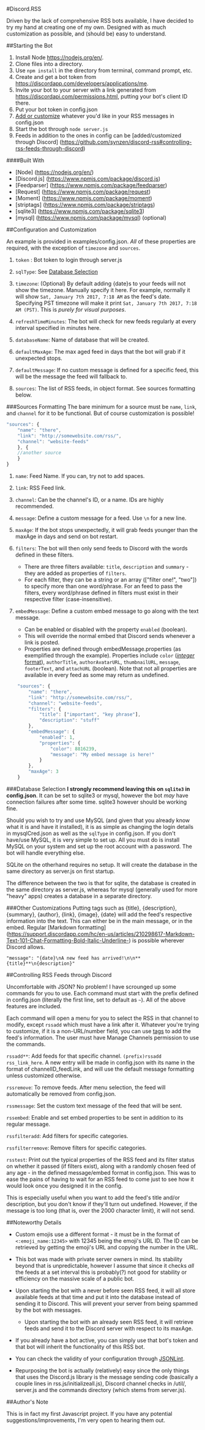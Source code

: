 #Discord.RSS

Driven by the lack of comprehensive RSS bots available, I have decided to try my hand at creating one of my own. Designed with as much customization as possible, and (should be) easy to understand.

##Starting the Bot

1. Install Node https://nodejs.org/en/.
2. Clone files into a directory.
3. Use `npm install` in the directory from terminal, command prompt, etc.
4. Create and get a bot token from https://discordapp.com/developers/applications/me.
5. Invite your bot to your server with a link generated from https://discordapi.com/permissions.html, putting your bot's client ID there.
6. Put your bot token in config.json
7. [Add or customize](https://github.com/synzen/discord-rss#configuration-and-customization) whatever you'd like in your RSS messages in config.json
8. Start the bot through `node server.js`
9. Feeds in addition to the ones in config can be [added/customized through Discord] (https://github.com/synzen/discord-rss#controlling-rss-feeds-through-discord)

####Built With
* [Node] (https://nodejs.org/en/)
* [Discord.js] (https://www.npmjs.com/package/discord.js)
* [Feedparser] (https://www.npmjs.com/package/feedparser)
* [Request] (https://www.npmjs.com/package/request)
* [Moment] (https://www.npmjs.com/package/moment)
* [striptags] (https://www.npmjs.com/package/striptags)
* [sqlite3] (https://www.npmjs.com/package/sqlite3)
* [mysql] (https://www.npmjs.com/package/mysql) (optional)


##Configuration and Customization

An example is provided in examples/config.json. *All* of these properties are required, with the exception of `timezone` and `sources`.

1. `token` : Bot token to login through server.js

2. `sqlType`: See [Database Selection](https://github.com/synzen/discord-rss#database-selection)

3. `timezone`: (Optional) By default adding {date}s to your feeds will not show the timezone. Manually specify it here.
For example, normally it will show `Sat, January 7th 2017, 7:18 AM` as the feed's date. Specifying PST timezone will make it print `Sat, January 7th 2017, 7:18 AM (PST)`. This is *purely for visual purposes*.

4. `refreshTimeMinutes`: The bot will check for new feeds regularly at every interval specified in minutes here.

5. `databaseName`: Name of database that will be created.

6. `defaultMaxAge`: The max aged feed in days that the bot will grab if it unexpected stops.

7. `defaultMessage`: If no custom message is defined for a specific feed, this will be the message the feed will fallback to.

8. `sources`: The list of RSS feeds, in object format. See sources formatting below.

###Sources Formatting
The bare minimum for a source must be `name`, `link`, and `channel` for it to be functional. But of course customization is possible!

```javascript
"sources": {
    "name": "there",
    "link": "http://somewebsite.com/rss/",
    "channel": "website-feeds"
    }, {
    //another source
    }
}
```

1. `name`: Feed Name. If you can, try not to add spaces.

2. `link`: RSS Feed link.

3. `channel`: Can be the channel's ID, or a name. IDs are highly recommended.

4. `message`: Define a custom message for a feed. Use ```\n``` for a new line.

5. `maxAge`: If the bot stops unexpectedly, it will grab feeds younger than the maxAge in days and send on bot restart.

6. `filters`: The bot will then only send feeds to Discord with the words defined in these filters.
   * There are three filters available: `title`, `description` and `summary` - they are added as properties of `filters`.
   * For each filter, they can be a string or an array (["filter one!", "two"]) to specify more than one word/phrase. For an feed to pass the filters, every word/phrase defined in filters must exist in their respective filter (case-insensitive).

7. `embedMessage`: Define a custom embed message to go along with the text message.
   * Can be enabled or disabled with the property `enabled` (boolean).
   * This will override the normal embed that Discord sends whenever a link is posted.
   * Properties are defined through embedMessage.properties (as exemplified through the example). Properties include `color` ([*integer* format](https://www.shodor.org/stella2java/rgbint.html)), `authorTitle`, `authorAvatarURL`, `thumbnailURL`, `message`, `footerText`, and `attachURL` (boolean). Note that not all properties are available in every feed as some may return as undefined.

```javascript
	"sources": {
		"name": "there",
		"link": "http://somewebsite.com/rss/",
		"channel": "website-feeds",
		"filters": {
			"title": ["important", "key phrase"],
			"description": "stuff"
		},
		"embedMessage": {
			"enabled": 1,
			"properties": {
				"color": 8816239,
				"message": "My embed message is here!"
			}
		},
		"maxAge": 3
	}
```

###Database Selection
**I strongly recommend leaving this on `sqlite3` in config.json**. It can be set to sqlite3 or mysql, however the bot *may* have connection failures after some time. sqlite3 however should be working fine.

Should you wish to try and use MySQL (and given that you already know what it is and have it installed), it is as simple as changing the login details in mysqlCred.json as well as the `sqlType` in config.json. If you don't have/use MySQL, it is very simple to set up. All you must do is install MySQL on your system and set up the root account with a password. The bot will handle everything else.

SQLite on the otherhand requires no setup. It will create the database in the same directory as server.js on first startup.

The difference between the two is that for sqlite, the database is created in the same directory as server.js, whereas for mysql (generally used for more "heavy" apps) creates a database in a separate directory.

###Other Customizations
Putting tags such as {title}, {description}, {summary}, {author}, {link}, {image}, {date} will add the feed's respective information into the text. This can either be in the main message, or in the embed. Regular [Markdown formatting] (https://support.discordapp.com/hc/en-us/articles/210298617-Markdown-Text-101-Chat-Formatting-Bold-Italic-Underline-) is possible wherever Discord allows.

`"message": "{date}\nA new feed has arrived!\n\n**{title}**\n{description}"`

##Controlling RSS Feeds through Discord

Uncomfortable with JSON? No problem! I have scrounged up some commands for you to use. Each command must start with the prefix defined in config.json (literally the first line, set to default as `~`). All of the above features are included.

Each command will open a menu for you to select the RSS in that channel to modify, except `rssadd` which must have a link after it. Whatever you're trying to customize, if it is a non-URL/number field, you can use [tags](https://github.com/synzen/discord-rss#other-customizations) to add the feed's information. The user must have Manage Channels permission to use the commands.


`rssadd**`: Add feeds for that specific channel. `(prefix)rssadd rss_link_here`. A new entry will be made in config.json with its name in the format of channelID_feedLink, and will use the default message formatting unless customized otherwise.

`rssremove`: To remove feeds. After menu selection, the feed will automatically be removed from config.json.

`rssmessage`: Set the custom text message of the feed that will be sent.

`rssembed`: Enable and set embed properties to be sent in addition to its regular message.

`rssfilteradd`: Add filters for specific categories.

`rssfilterremove`: Remove filters for specific categories.

`rsstest`: Print out the typical properties of the RSS feed and its filter status on whether it passed (if filters exist), along with a randomly chosen feed of any age - in the defined message/embed format in config.json. This was to ease the pains of having to wait for an RSS feed to come just to see how it would look once you designed it in the config.

This is especially useful when you want to add the feed's title and/or description, but you don't know if they'll turn out undefined. However, if the message is too long (that is, over the 2000 character limit), it will not send.


##Noteworthy Details

   * Custom emojis use a different format - it must be in the format of `<:emoji_name:12345>` with 12345 being the emoji's URL ID. The ID can be retrieved by getting the emoji's URL and copying the number in the URL.

   * This bot was made with private server owners in mind. Its stability beyond that is unpredictable, however I assume that since it checks *all* the feeds at a set interval this is probably(?) not good for stability or efficiency on the massive scale of a public bot.

   * Upon starting the bot with a never before seen RSS feed, it will all store available feeds at that time and put it into the database instead of sending it to Discord. This will prevent your server from being spammed by the bot with messages.
      * Upon starting the bot with an already seen RSS feed, it will retrieve feeds and send it to the Discord server with respect to its maxAge.

   * If you already have a bot active, you can simply use that bot's token and that bot will inherit the functionality of this RSS bot.

   * You can check the validity of your configuration through [JSONLint](http://jsonlint.com/).

   * Repurposing the bot is actually (relatively) easy since the only things that uses the Discord.js library is the message sending code (basically a couple lines in rss.js/initializeall.js), Discord channel checks in /util/, server.js and the commands directory (which stems from server.js).


##Author's Note

This is in fact my first Javascript project. If you have any potential suggestions/improvements, I'm very open to hearing them out.
